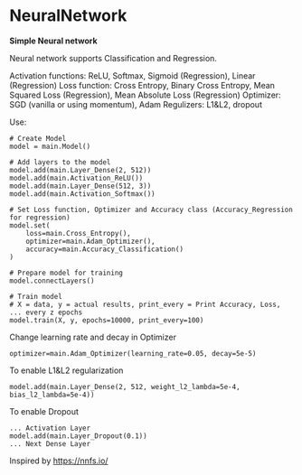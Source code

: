 # NeuralNetwork

<b>Simple Neural network</b>

Neural network supports Classification and Regression.



Activation functions: ReLU, Softmax, Sigmoid (Regression), Linear (Regression)
Loss function: Cross Entropy, Binary Cross Entropy, Mean Squared Loss (Regression), Mean Absolute Loss (Regression)
Optimizer: SGD (vanilla or using momentum), Adam
Regulizers: L1&L2, dropout



Use:

```
# Create Model
model = main.Model()

# Add layers to the model
model.add(main.Layer_Dense(2, 512))
model.add(main.Activation_ReLU())
model.add(main.Layer_Dense(512, 3))
model.add(main.Activation_Softmax())

# Set Loss function, Optimizer and Accuracy class (Accuracy_Regression for regression)
model.set(
    loss=main.Cross_Entropy(),
    optimizer=main.Adam_Optimizer(),
    accuracy=main.Accuracy_Classification()
)

# Prepare model for training
model.connectLayers()

# Train model
# X = data, y = actual results, print_every = Print Accuracy, Loss, ... every z epochs
model.train(X, y, epochs=10000, print_every=100)
```


Change learning rate and decay in Optimizer
```
optimizer=main.Adam_Optimizer(learning_rate=0.05, decay=5e-5)
```


To enable L1&L2 regularization
```
model.add(main.Layer_Dense(2, 512, weight_l2_lambda=5e-4, bias_l2_lambda=5e-4))
```
To enable Dropout
```
... Activation Layer
model.add(main.Layer_Dropout(0.1))
... Next Dense Layer
```
Inspired by https://nnfs.io/
